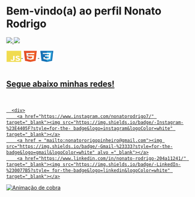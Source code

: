 # Bem-vindo(a) ao perfil Nonato Rodrigo
<div>
       <a href="https://github.com/nonato-rodrigo">
        <img height="180em" src="https://github-readme-stats.vercel.app/api?username=nonato-rodrigo&theme=tokyonight&include_all_commits=true&count_private=true"/>
        <img height="180em" src="https://github-readme-stats.vercel.app/api/top-langs/?username=nonato-rodrigo&layout=compact&langs_count=6&theme=tokyonight"/>
      </div>
      <div style="display: inline_block"><br>
        <img align="center" alt="Js" height="30" width="40" src="https://raw.githubusercontent.com/devicons/devicon/master/icons/javascript/javascript-plain.svg ">
        <img align="center" alt="HTML" height="30" width="40" src="https://raw.githubusercontent.com/devicons/devicon/master/icons/html5/html5-original.svg ">
        <img align="center" alt="CSS" height="30" width="40" src="https://raw.githubusercontent.com/devicons/devicon/master/icons/css3/css3-original.svg ">
      </div>
       <br>
       
  ## Segue abaixo minhas redes!
  <br>
  
      <div>
        <a href="https://www.instagram.com/nonatorodrigo7/" target="_blank"><img src="https://img.shields.io/badge/-Instagram-%23E4405F?style=for-the- badge&logo=instagram&logoColor=white" target="_blank"></a>
        <a href = "mailto:nonatororigopinheiro@gmail.com"><img src="https://img.shields.io/badge/-Gmail-%23333?style=for-the-badge&logo=gmail&logoColor=white" alvo ="_blank"></a>
        <a href="https://www.linkedin.com/in/nonato-rodrigo-204a11241/" target="_blank"><img src="https://img.shields.io/badge/-LinkedIn-%230077B5?style= for-the-badge&logo=linkedin&logoColor=white" target="_blank"></a>
       
![ Animação de cobra ](https://github.com/nonato-rodrigo/nonato-rodrigo/blob/output/github-contribution-grid-snake.svg)
    </div>
